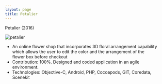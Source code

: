 ```yaml
---
layout: page
title: Petalier
---
```


Petalier (2016)

![petalier](../images/petalier.png)

- An online flower shop that incorporates 3D floral arrangement capability which allows the user to edit the color and the arrangement of the flower box before checkout
- Contribution: 100%. Designed and coded application in an agile environment.
- Technologies: Objective-C, Android, PHP, Cocoapods, GIT, Coredata, Scenekit